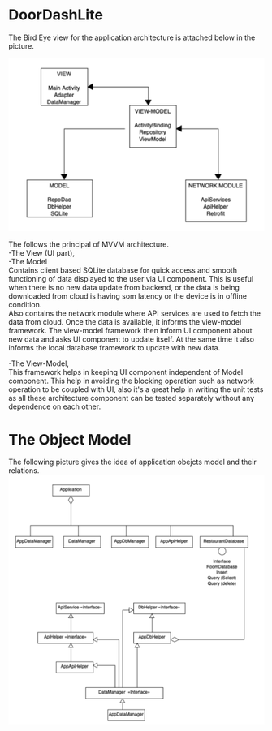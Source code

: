 # DoorDashLite
The Bird Eye view for the application architecture is attached below in the picture.

![alt text](architecture-overview.jpg)

The follows the principal of MVVM architecture. <br />
-The View (UI part), <br />
-The Model <br />
    	Contains client based SQLite database for quick access and smooth functioning of data displayed to the user via UI component. This is useful when there is no new data update from backend, or the data is being downloaded from cloud is having som latency or the device is in offline condition.<br />
    	Also contains the network module where API services are used to fetch the data from cloud. Once the data is available, it informs the view-model framework. The view-model framework then inform UI component about new data and asks UI component to update itself. At the same time it also informs the local database framework to update with new data.<br />
    
-The View-Model, <br />
This framework helps in keeping UI component independent of Model component. This help in avoiding the blocking operation such as network operation to be coupled with UI, also it's a great help in writing the unit tests as all these architecture component can be tested separately without any dependence on each other.

# The Object Model
The following picture gives the idea of application obejcts model and their relations.
![alt Object Model](object-model.jpg)